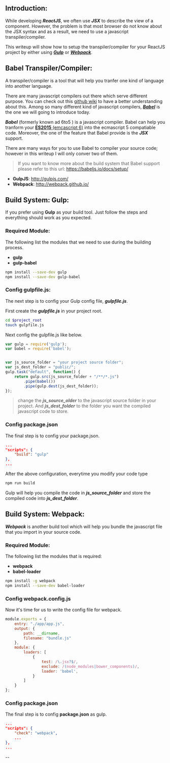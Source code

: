 ## Introduction:
While developing ***ReactJS***, we often use ***JSX*** to describe the view of a component. However, the problem is that most browser do not know about the JSX syntax and as a result, we need to use a javascript transpiler/compiler.

This writeup will show how to setup the transpiler/compiler for your ReactJS project by either using [***Gulp***](http://gulpjs.com/) or [***Webpack***](http://webpack.github.io/). 

## Babel Transpiler/Compiler:

A transpiler/compiler is a tool that will help you tranfer one kind of language into another language. 

There are many javascript compilers out there which serve different purpose. You can check out this [github wiki](https://github.com/jashkenas/coffeescript/wiki/list-of-languages-that-compile-to-JS) to have a better understanding about this. Among so many different kind of javascript compilers, [***Babel***](https://babeljs.io/) is the one we will going to introduce today. 

***Babel*** (formerly known ad 6to5 ) is a javascript compiler. Babel can help you tranform your [**ES2015** (emcascript 6)](https://babeljs.io/docs/learn-es2015/) into the ecmascript 5 compatiable code. Moreover, the one of the feature that Babel provide is the ***JSX*** support. 

There are many ways for you to use Babel to compiler your source code; however in this writeup I will only conver two of them. 
> If you want to know more about the build system that Babel support please refer to this url: https://babeljs.io/docs/setup/

- **GulpJS**: http://gulpjs.com/
- **Webpack**: http://webpack.github.io/

## Build System: Gulp:
If you prefer using **Gulp** as your build tool. Just follow the steps and everything should work as you expected. 

### Required Module:
The following list the modules that we need to use during the building process.

- **gulp**
- **gulp-babel**

```bash
npm install --save-dev gulp
npm install --save-dev gulp-babel
```

### Config gulpfile.js:
The next step is to config your Gulp config file, ***gulpfile.js***.

First create the ***gulpfile.js*** in your project root.

```bash
cd $project_root
touch gulpfile.js
```

Next config the gulpfile.js like below. 

```javascript
var gulp = require('gulp');
var babel = require('babel');


var js_source_folder = "your project source folder";
var js_dest_folder = "public/";
gulp.task("default", function() {
	return gulp.src(js_source_folder + "/**/*.js")
		.pipe(babel())
		.pipe(gulp.dest(js_dest_folder));
});
```

> change the ***js\_source\_older*** to the javascript source folder in your project. 
> And ***js\_dest\_folder*** to the folder you want the compiled javascript code to store.

### Config package.json
The final step is to config your package.json.

```json
...
"scripts": {
	"build": "gulp"
},
...
```

After the above configuration, everytime you modify your code type

```bash
npm run build
```

Gulp will help you compile the code in ***js\_source\_folder*** and store the compiled code into ***js\_dest\_folder***.

## Build System: Webpack:
***Webpack*** is another build tool which will help you bundle the javascript file that you import in your source code.


### Required Module:
The following list the modules that is required:

- **webpack**
- **babel-loader**

```bash
npm install -g webpack
npm install --save-dev babel-loader
```

### Config webpack.config.js
Now it's time for us to write the config file for webpack. 

```javascript
module.exports = {
	entry: "./app/app.js",
	output: {
		path: __dirname,
		filename: "bundle.js"
	},
	module: {
		loaders: [
			{
				test: /\.jsx?$/,
				exclude: /(node_modules|bower_components)/,
				loader: 'babel',	
			}		
		]
	}
};
```

### Config package.json
The final step is to config **package.json** as gulp.

```json
...
"scripts": {
	"check": "webpack",
	...
},
...
```

--